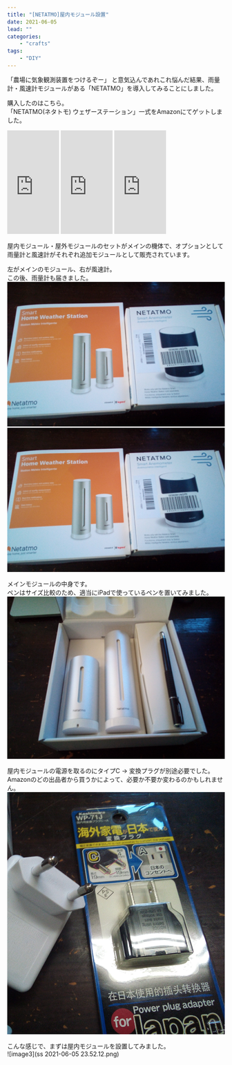```yaml
---
title: "[NETATMO]屋内モジュール設置"
date: 2021-06-05
lead: ""
categories:
    - "crafts"
tags: 
    - "DIY"
---
```



「農場に気象観測装置をつけるぞー」
と意気込んであれこれ悩んだ結果、雨量計・風速計モジュールがある「NETATMO」を導入してみることにしました。


購入したのはこちら。  
「NETATMO(ネタトモ) ウェザーステーション」一式をAmazonにてゲットしました。

<iframe style="width:120px;height:240px;" marginwidth="0" marginheight="0" scrolling="no" frameborder="0" src="https://rcm-fe.amazon-adsystem.com/e/cm?ref=qf_sp_asin_til&t=massasquash04-22&m=amazon&o=9&p=8&l=as1&IS1=1&detail=1&asins=B07TXD3QQ5&linkId=08d36594284188d18e93913149c7f597&bc1=FFFFFF&amp;lt1=_top&fc1=333333&lc1=0066C0&bg1=FFFFFF&f=ifr">
    </iframe>

<iframe style="width:120px;height:240px;" marginwidth="0" marginheight="0" scrolling="no" frameborder="0" src="https://rcm-fe.amazon-adsystem.com/e/cm?ref=qf_sp_asin_til&t=massasquash04-22&m=amazon&o=9&p=8&l=as1&IS1=1&detail=1&asins=B0116JY608&linkId=ddd231dc95c3e20efb1509f61e3a0a68&bc1=ffffff&amp;lt1=_top&fc1=333333&lc1=0066c0&bg1=ffffff&f=ifr">
    </iframe>

<iframe style="width:120px;height:240px;" marginwidth="0" marginheight="0" scrolling="no" frameborder="0" src="https://rcm-fe.amazon-adsystem.com/e/cm?ref=qf_sp_asin_til&t=massasquash04-22&m=amazon&o=9&p=8&l=as1&IS1=1&detail=1&asins=B016OHME1A&linkId=a19cad97019fd3e35b038dabeee9ecd0&bc1=ffffff&amp;lt1=_top&fc1=333333&lc1=0066c0&bg1=ffffff&f=ifr">
    </iframe>

屋内モジュール・屋外モジュールのセットがメインの機体で、オプションとして雨量計と風速計がそれぞれ追加モジュールとして販売されています。


左がメインのモジュール、右が風速計。  
この後、雨量計も届きました。  
![image01](2021-06-05-23-23-34.png)
<img src="2021-06-05-23-23-34.png" alt="image01">

メインモジュールの中身です。  
ペンはサイズ比較のため、適当にiPadで使っているペンを置いてみました。  
![image2](2021-06-05-23-44-08.png)


屋内モジュールの電源を取るのにタイプC -> 変換プラグが別途必要でした。 
Amazonのどの出品者から買うかによって、必要か不要か変わるのかもしれません。  
![image3](2021-06-05-23-45-54.png)


こんな感じで、まずは屋内モジュールを設置してみました。  
![image3](ss 2021-06-05 23.52.12.png)
